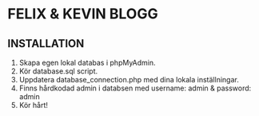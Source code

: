 # FELIX & KEVIN BLOGG

## INSTALLATION

1. Skapa egen lokal databas i phpMyAdmin.
2. Kör database.sql script.
3. Uppdatera database_connection.php med dina lokala inställningar.
4. Finns hårdkodad admin i databsen med username: admin & password: admin
4. Kör hårt!